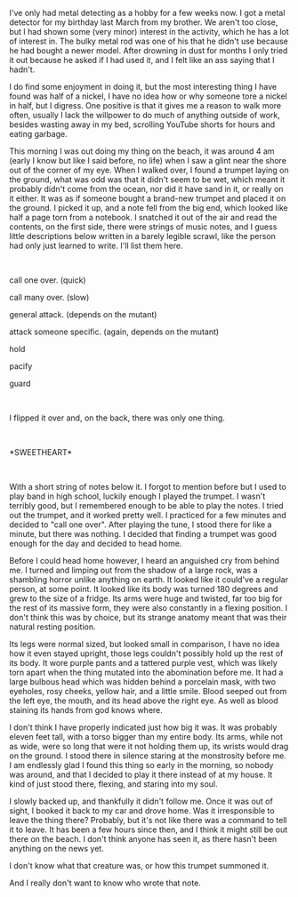 I've only had metal detecting as a hobby for a few weeks now. I got a metal detector for my birthday last March from my brother. We aren't too close, but I had shown some (very minor) interest in the activity, which he has a lot of interest in. The bulky metal rod was one of his that he didn't use because he had bought a newer model. After drowning in dust for months I only tried it out because he asked if I had used it, and I felt like an ass saying that I hadn't.

I do find some enjoyment in doing it, but the most interesting thing I have found was half of a nickel, I have no idea how or why someone tore a nickel in half, but I digress. One positive is that it gives me a reason to walk more often, usually I lack the willpower to do much of anything outside of work, besides wasting away in my bed, scrolling YouTube shorts for hours and eating garbage.

This morning I was out doing my thing on the beach, it was around 4 am (early I know but like I said before, no life) when I saw a glint near the shore out of the corner of my eye. When I walked over, I found a trumpet laying on the ground, what was odd was that it didn't seem to be wet, which meant it probably didn't come from the ocean, nor did it have sand in it, or really on it either. It was as if someone bought a brand-new trumpet and placed it on the ground. I picked it up, and a note fell from the big end, which looked like half a page torn from a notebook. I snatched it out of the air and read the contents, on the first side, there were strings of music notes, and I guess little descriptions below written in a barely legible scrawl, like the person had only just learned to write. I'll list them here.

&#x200B;

call one over. (quick)

call many over. (slow)

general attack. (depends on the mutant)

attack someone specific. (again, depends on the mutant)

hold

pacify

guard

&#x200B;

I flipped it over and, on the back, there was only one thing.

&#x200B;

\*SWEETHEART\*

&#x200B;

With a short string of notes below it. I forgot to mention before but I used to play band in high school, luckily enough I played the trumpet. I wasn't terribly good, but I remembered enough to be able to play the notes. I tried out the trumpet, and it worked pretty well. I practiced for a few minutes and decided to "call one over". After playing the tune, I stood there for like a minute, but there was nothing. I decided that finding a trumpet was good enough for the day and decided to head home.

Before I could head home however, I heard an anguished cry from behind me. I turned and limping out from the shadow of a large rock, was a shambling horror unlike anything on earth. It looked like it could've a regular person, at some point. It looked like its body was turned 180 degrees and grew to the size of a fridge. Its arms were huge and twisted, far too big for the rest of its massive form, they were also constantly in a flexing position. I don't think this was by choice, but its strange anatomy meant that was their natural resting position.

Its legs were normal sized, but looked small in comparison, I have no idea how it even stayed upright, those legs couldn't possibly hold up the rest of its body. It wore purple pants and a tattered purple vest, which was likely torn apart when the thing mutated into the abomination before me. It had a large bulbous head which was hidden behind a porcelain mask, with two eyeholes, rosy cheeks, yellow hair, and a little smile. Blood seeped out from the left eye, the mouth, and its head above the right eye. As well as blood staining its hands from god knows where.

I don't think I have properly indicated just how big it was. It was probably eleven feet tall, with a torso bigger than my entire body. Its arms, while not as wide, were so long that were it not holding them up, its wrists would drag on the ground. I stood there in silence staring at the monstrosity before me. I am endlessly glad I found this thing so early in the morning, so nobody was around, and that I decided to play it there instead of at my house. It kind of just stood there, flexing, and staring into my soul.

I slowly backed up, and thankfully it didn't follow me. Once it was out of sight, I booked it back to my car and drove home. Was it irresponsible to leave the thing there? Probably, but it's not like there was a command to tell it to leave. It has been a few hours since then, and I think it might still be out there on the beach. I don't think anyone has seen it, as there hasn't been anything on the news yet.

I don't know what that creature was, or how this trumpet summoned it.

And I really don't want to know who wrote that note.